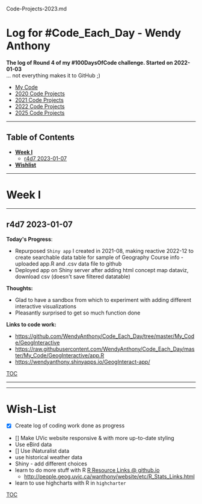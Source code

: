Code-Projects-2023.md



# Log for #Code_Each_Day - Wendy Anthony

**The log of Round 4 of my #100DaysOfCode challenge. Started on 2022-01-03**  
 ... not everything makes it to GitHub ;)
- [My Code](https://github.com/WendyAnthony/Code_Each_Day/tree/master/My_Code)
- [2020 Code Projects](https://github.com/WendyAnthony/Code_Each_Day/blob/master/Code-Projects-2020.md)
- [2021 Code Projects](https://github.com/WendyAnthony/Code_Each_Day/blob/master/Code-Projects-2021.md)
- [2022 Code Projects](https://github.com/WendyAnthony/Code_Each_Day/blob/master/Code-Projects-2022.md)
- [2025 Code Projects](https://github.com/WendyAnthony/Code_Each_Day/blob/master/Code-Projects-2025.md)

***
## Table of Contents  <a name="toc"/></a>
- **[Week I](#weeki)**    
  - [r4d7 2023-01-07](#r4d7)
- **[Wishlist](#wishlist)**  

***
# Week I <a name="weeki"/></a>
***
## r4d7 2023-01-07 <a name="r4d7"/></a>
**Today's Progress**: 
- Repurposed `Shiny app` I created in 2021-08, making reactive 2022-12 to create searchable data table for sample of Geography Course info
		- uploaded app.R and .csv data file to github
- Deployed app on Shiny server after adding html concept map dataviz, download csv (doesn't save filtered datatable)

**Thoughts:** 
- Glad to have a sandbox from which to experiment with adding different interactive visualizations
- Pleasantly surprised to get so much function done

**Links to code work:** 
- https://github.com/WendyAnthony/Code_Each_Day/tree/master/My_Code/GeogInteractive
- https://raw.githubusercontent.com/WendyAnthony/Code_Each_Day/master/My_Code/GeogInteractive/app.R
- https://wendyanthony.shinyapps.io/GeogInteract-app/

[TOC](#toc)

***  
***
# Wish-List <a name="wishlist"/>  
- [x] Create log of coding work done as progress
- [] Make UVic website responsive & with more up-to-date styling
- Use eBird data
- [] Use iNaturalist data
- use historical weather data
- Shiny - add different choices
- learn to do more stuff with R [R Resource Links @ github.io](https://wendyanthony.github.io/R_Stats_Links-io.html)  
  - http://people.geog.uvic.ca/wanthony/website/etc/R_Stats_Links.html
- learn to use highcharts with R in ```highcharter```

[TOC](#toc)
